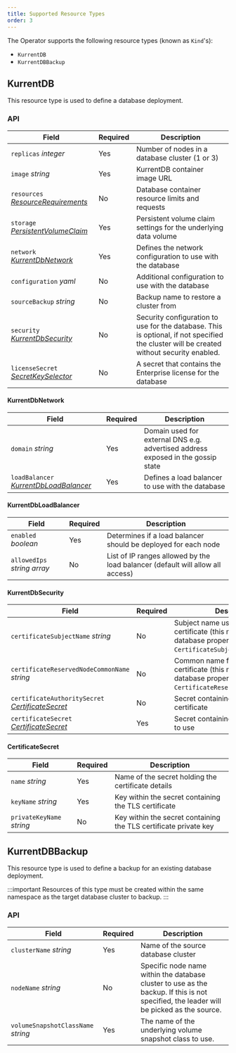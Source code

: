 ```yaml
---
title: Supported Resource Types
order: 3
---
```


The Operator supports the following resource types (known as `Kind`'s):
- `KurrentDB`
- `KurrentDBBackup`

## KurrentDB

This resource type is used to define a database deployment.

### API

| Field                                                                                                                                       | Required                                                          | Description                                                                                                                              |
|---------------------------------------------------------------------------------------------------------------------------------------------|-------------------------------------------------------------------|------------------------------------------------------------------------------------------------------------------------------------------|
| `replicas` _integer_                                                                                                                        | Yes                                                               | Number of nodes in a database cluster (1 or 3)                                                                                           |
| `image` _string_                                                                                                                            | Yes                                                               | KurrentDB container image URL                                                                                                            |
| `resources` _[ResourceRequirements](https://kubernetes.io/docs/reference/generated/kubernetes-api/v1.26/#resourcerequirements-v1-core)_     | No                                                                | Database container resource limits and requests                                                                                          |
| `storage` _[PersistentVolumeClaim](https://kubernetes.io/docs/reference/generated/kubernetes-api/v1.26/#persistentvolumeclaimspec-v1-core)_ | Yes                                                               | Persistent volume claim settings for the underlying data volume                                                                          |
| `network` _[KurrentDbNetwork](#kurrentdbnetwork)_                                                                                           | Yes                                                               | Defines the network configuration to use with the database                                                                               |
| `configuration` _yaml_                                                                                                                      | No                                                                | Additional configuration to use with the database                                                                                        |
| `sourceBackup` _string_                                                                                                                     | No                                                                | Backup name to restore a cluster from                                                                                                    |
| `security` _[KurrentDbSecurity](#kurrentdbsecurity)_                                                                                        | No                                                                | Security configuration to use for the database. This is optional, if not specified the cluster will be created without security enabled. |
| `licenseSecret` _[SecretKeySelector](https://kubernetes.io/docs/reference/generated/kubernetes-api/v1.26/#secretkeyselector-v1-core)_                  | No | A secret that contains the Enterprise license for the database                                                                           |

#### KurrentDbNetwork

| Field                                                            | Required | Description                                                                    |
|------------------------------------------------------------------|----------|--------------------------------------------------------------------------------|
| `domain` _string_                                                | Yes                                                               | Domain used for external DNS e.g. advertised address exposed in the gossip state                                                         |
| `loadBalancer` _[KurrentDbLoadBalancer](#kurrentdbloadbalancer)_ | Yes                                                               | Defines a load balancer to use with the database                                                         |

#### KurrentDbLoadBalancer

| Field               | Required | Description                                                    |
|---------------------|----------|----------------------------------------------------------------|
| `enabled` _boolean_ | Yes                                                               | Determines if a load balancer should be deployed for each node |
| `allowedIps` _string array_                                            | No       | List of IP ranges allowed by the load balancer (default will allow all access)                                        |

#### KurrentDbSecurity

| Field                                                                  | Required | Description                                                                                                           |
|------------------------------------------------------------------------|----------|-----------------------------------------------------------------------------------------------------------------------|
| `certificateSubjectName` _string_                                      | No       | Subject name used in the TLS certificate (this maps directly to the database property `CertificateSubjectName`)                               |
| `certificateReservedNodeCommonName` _string_                           | No       | Common name for the TLS certificate (this maps directly to the database property `CertificateReservedNodeCommonName`) |
| `certificateAuthoritySecret` _[CertificateSecret](#certificatesecret)_ | No       | Secret containing the CA TLS certificate                                                                              |
| `certificateSecret` _[CertificateSecret](#certificatesecret)_          | Yes      | Secret containing the TLS certificate to use                                                                          |

#### CertificateSecret

| Field                     | Required | Description                                                      |
|---------------------------|----------|------------------------------------------------------------------|
| `name` _string_           | Yes      | Name of the secret holding the certificate details               |
| `keyName` _string_        | Yes      | Key within the secret containing the TLS certificate             |
| `privateKeyName` _string_ | No       | Key within the secret containing the TLS certificate private key |


## KurrentDBBackup

This resource type is used to define a backup for an existing database deployment.

:::important
Resources of this type must be created within the same namespace as the target database cluster to backup.
:::

### API

| Field                  | Required                         | Description                                                                                                                             |
|------------------------|----------------------------------|-----------------------------------------------------------------------------------------------------------------------------------------|
| `clusterName` _string_ | Yes                              | Name of the source database cluster                                                                                                     |
| `nodeName` _string_    | No | Specific node name within the database cluster to use as the backup. If this is not specified, the leader will be picked as the source. |
 | `volumeSnapshotClassName` _string_ | Yes | The name of the underlying volume snapshot class to use.                                                                                |

